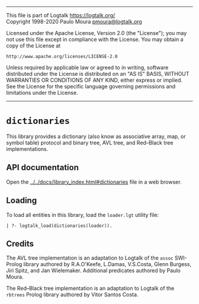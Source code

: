 ________________________________________________________________________

This file is part of Logtalk <https://logtalk.org/>  
Copyright 1998-2020 Paulo Moura <pmoura@logtalk.org>

Licensed under the Apache License, Version 2.0 (the "License");
you may not use this file except in compliance with the License.
You may obtain a copy of the License at

    http://www.apache.org/licenses/LICENSE-2.0

Unless required by applicable law or agreed to in writing, software
distributed under the License is distributed on an "AS IS" BASIS,
WITHOUT WARRANTIES OR CONDITIONS OF ANY KIND, either express or implied.
See the License for the specific language governing permissions and
limitations under the License.
________________________________________________________________________


`dictionaries`
==============

This library provides a dictionary (also know as associative array, map,
or symbol table) protocol and binary tree, AVL tree, and Red–Black tree
implementations.


API documentation
-----------------

Open the [../../docs/library_index.html#dictionaries](../../docs/library_index.html#dictionaries)
file in a web browser.


Loading
-------

To load all entities in this library, load the `loader.lgt` utility file:

	| ?- logtalk_load(dictionaries(loader)).


Credits
-------

The AVL tree implementation is an adaptation to Logtalk of the `assoc`
SWI-Prolog library authored by R.A.O'Keefe, L.Damas, V.S.Costa, Glenn
Burgess, Jiri Spitz, and Jan Wielemaker. Additional predicates authored
by Paulo Moura.

The Red–Black tree implementation is an adaptation to Logtalk of the
`rbtrees` Prolog library authored by Vitor Santos Costa.

